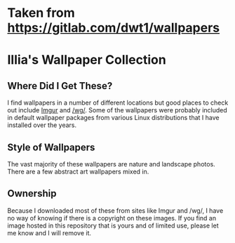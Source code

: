 # Taken from https://gitlab.com/dwt1/wallpapers

# Illia's Wallpaper Collection

## Where Did I Get These?

I find wallpapers in a number of different locations but good places to check out include [Imgur](http://imgur.com) and [/wg/](http://4chan.org/wg).  Some of the wallpapers were probably included in default wallpaper packages from various Linux distributions that I have installed over the years.

## Style of Wallpapers

The vast majority of these wallpapers are nature and landscape photos.  There are a few abstract art wallpapers mixed in.

## Ownership

Because I downloaded most of these from sites like Imgur and /wg/, I have no way of knowing if there is a copyright on these images. If you find an image hosted in this repository that is yours and of limited use, please let me know and I will remove it.
